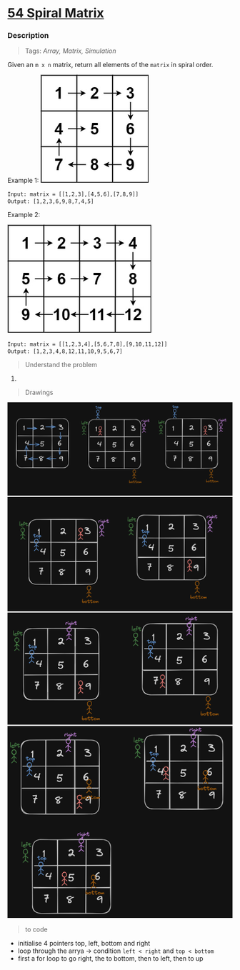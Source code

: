 # <a href="https://leetcode.com/problems/spiral-matrix/?envType=study-plan-v2&envId=top-interview-150">54 Spiral Matrix</a>

### Description

> Tags: *Array, Matrix, Simulation*

Given an `m x n` matrix, return all elements of the `matrix` in spiral order.

 

Example 1:
![alt text](assets/image-4.png)
```
Input: matrix = [[1,2,3],[4,5,6],[7,8,9]]
Output: [1,2,3,6,9,8,7,4,5]
```
Example 2:

![alt text](assets/image-5.png)
```
Input: matrix = [[1,2,3,4],[5,6,7,8],[9,10,11,12]]
Output: [1,2,3,4,8,12,11,10,9,5,6,7]
```
  
> Understand the problem

1. 

> Drawings

![alt text](assets/image.png)
![alt text](assets/image-1.png)
![alt text](assets/image-2.png)
![alt text](assets/image-3.png)

> to code

- initialise 4 pointers top, left, bottom and right
- loop through the arrya -> condition `left < right` and `top < bottom`
- first a for loop to go right, the to bottom, then to left, then to up